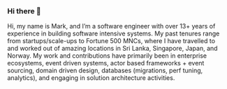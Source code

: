 ### Hi there 👋

Hi, my name is Mark, and I’m a software engineer with over 13+ years of experience in building software intensive systems. My past tenures range from startups/scale-ups to Fortune 500 MNCs, where I have travelled to and worked out of amazing locations in Sri Lanka, Singapore, Japan, and Norway. My work and contributions have primarily been in enterprise ecosystems, event driven systems, actor based frameworks + event sourcing, domain driven design, databases (migrations, perf tuning, analytics), and engaging in solution architecture activities.


